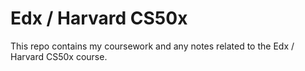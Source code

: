 # Edx / Harvard CS50x

This repo contains my coursework and any notes related to the Edx / Harvard CS50x course.
